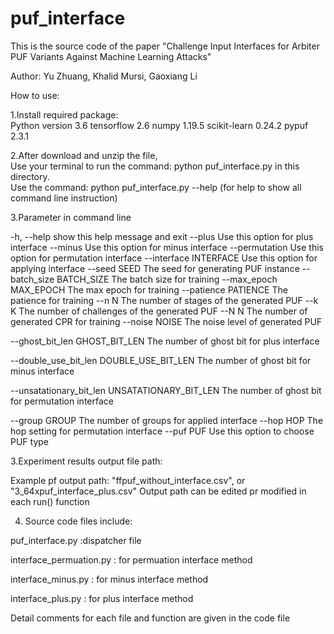 # puf_interface

This is the source code of the paper "Challenge Input Interfaces for Arbiter PUF Variants Against Machine Learning Attacks"

Author: Yu Zhuang, Khalid Mursi, Gaoxiang Li

How to use:

1.Install required package:   
        Python version 3.6
        tensorflow 2.6
        numpy 1.19.5
        scikit-learn 0.24.2
        pypuf 2.3.1
        
2.After download and unzip the file,    
  Use your terminal to run the command:   python puf_interface.py   in this directory.  
  Use the command:  python puf_interface.py --help (for help to show all command line instruction)  

3.Parameter in command line 

  -h, --help            show this help message and exit
  --plus                Use this option for plus interface
  --minus               Use this option for minus interface
  --permutation         Use this option for permutation interface
  --interface INTERFACE
                        Use this option for applying interface
  --seed SEED           The seed for generating PUF instance
  --batch_size BATCH_SIZE
                        The batch size for training
  --max_epoch MAX_EPOCH
                        The max epoch for training
  --patience PATIENCE   The patience for training
  --n N                 The number of stages of the generated PUF
  --k K                 The number of challenges of the generated PUF
  --N N                 The number of generated CPR for training
  --noise NOISE         The noise level of generated PUF
  
  --ghost_bit_len GHOST_BIT_LEN
                        The number of ghost bit for plus interface
                        
  --double_use_bit_len DOUBLE_USE_BIT_LEN
                        The number of ghost bit for minus interface
                        
  --unsatationary_bit_len UNSATATIONARY_BIT_LEN
                        The number of ghost bit for permutation interface
                        
  --group GROUP         The number of groups for applied interface
  --hop HOP             The hop setting for permutation interface
  --puf PUF             Use this option to choose PUF type

3.Experiment results output file path: 

  Example pf output path: "ffpuf_without_interface.csv", or "3_64xpuf_interface_plus.csv"
  Output path can be edited pr modified in each run() function           
             
4. Source code files include:

  puf_interface.py :dispatcher file

  interface_permuation.py  : for permuation interface method

  interface_minus.py  : for minus interface method

  interface_plus.py : for plus interface method

  Detail comments for each file and function are given in the code file


  
 
  
